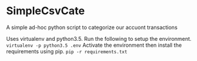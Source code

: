 # SimpleCsvCate
A simple ad-hoc python script to categorize our accuont transactions

Uses virtualenv and python3.5.
Run the following to setup the environment.
`virtualenv -p python3.5 .env`
Activate the environment then install the requirements using pip.
`pip -r requirements.txt`
